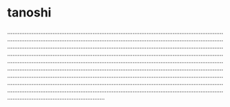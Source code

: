 # tanoshi
....................................................................................................................................................................................................................................................................................................................................................................................................................................................................................................................................................................................................................................................................................................................................................................................................................................................................................................................................................................................................................................................................................................................................................................................................................